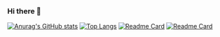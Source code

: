 ### Hi there 👋

[![Anurag's GitHub stats](https://github-readme-stats-git-masterrstaa-rickstaa.vercel.app/api?username=ice-bubble&show_icons=true&count_private=true)](https://github.com/ice-bubble)
[![Top Langs](https://github-readme-stats-git-masterrstaa-rickstaa.vercel.app/api/top-langs/?username=ice-bubble)](https://github.com/ice-bubble)
[![Readme Card](https://github-readme-stats-git-masterrstaa-rickstaa.vercel.app/api/pin/?username=ice-bubble&repo=ice-bubble)](https://github.com/ice-bubble/ice-bubble)
[![Readme Card](https://github-readme-stats-git-masterrstaa-rickstaa.vercel.app/api/pin/?username=ice-bubble&repo=ice-bubble)](https://github.com/ice-bubble/LiteCompiler)
<!--
**ice-bubble/ice-bubble** is a ✨ _special_ ✨ repository because its `README.md` (this file) appears on your GitHub profile.

Here are some ideas to get you started:

- 🔭 I’m currently working on ...
- 🌱 I’m currently learning ...
- 👯 I’m looking to collaborate on ...
- 🤔 I’m looking for help with ...
- 💬 Ask me about ...
- 📫 How to reach me: ...
- 😄 Pronouns: ...
- ⚡ Fun fact: ...
-->
